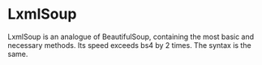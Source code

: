 # LxmlSoup
LxmlSoup is an analogue of BeautifulSoup, containing the most basic and necessary methods. Its speed exceeds bs4 by 2 times. The syntax is the same.
